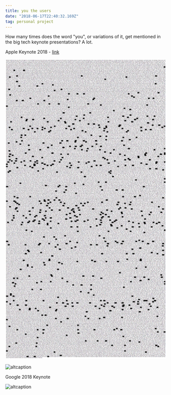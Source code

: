 ```yaml
---
title: you the users
date: "2018-06-17T22:40:32.169Z"
tag: personal project
---
```


How many times does the word "you", or variations of it, get mentioned in the big tech keynote presentations?
A lot.



Apple Keynote 2018 - 
<a href="https://youtheusers.netlify.com/" target="_blank">link</a>



![altcaption](apple.png)



![altcaption](3D.png)



Google 2018 Keynote



![altcaption](google.png)



